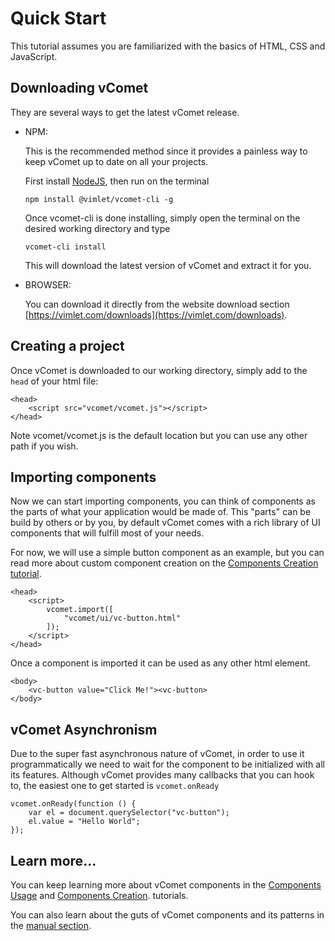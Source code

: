 # Quick Start

This tutorial assumes you are familiarized with the basics of HTML, CSS and JavaScript.

## Downloading vComet
They are several ways to get the latest vComet release.

- NPM:

    This is the recommended method since it provides a painless way to keep vComet up to date on all your projects.

    First install [NodeJS](https://nodejs.org), then run on the terminal

    ```
    npm install @vimlet/vcomet-cli -g   
    ```

    Once vcomet-cli is done installing, simply open the terminal on the desired working directory and type
    ```
    vcomet-cli install
    ```

    This will download the latest version of vComet and extract it for you.

- BROWSER: 
        
    You can download it directly from the website download section [https://vimlet.com/downloads](https://vimlet.com/downloads). 

## Creating a project

Once vComet is downloaded to our working directory, simply add to the `head` of your html file:

```[html]
<head>
    <script src="vcomet/vcomet.js"></script>
</head>
```

Note vcomet/vcomet.js is the default location but you can use any other path if you wish.

## Importing components

Now we can start importing components, you can think of components as the parts of what your application would be made of. This "parts" can be build by others or by you, by default vComet comes with a rich library of UI components that will fulfill most of your needs.

For now, we will use a simple button component as an example, but you can read more about custom component creation on the [Components Creation tutorial](/vimlet/VimletComet/master/docs/release/index.html#!version=1.0.0&mode=tutorial&file=entries/Component%20Creation.md).

```[html]
<head>
    <script>
        vcomet.import([
            "vcomet/ui/vc-button.html"
        ]);
    </script>
</head>
``` 

Once a component is imported it can be used as any other html element.

```[html]
<body>
    <vc-button value="Click Me!"><vc-button>
</body>
``` 

## vComet Asynchronism
Due to the super fast asynchronous nature of vComet, in order to use it programmatically we need to wait for the component to be initialized with all its features. Although vComet provides many callbacks that you can hook to, the easiest one to get started is `vcomet.onReady`

```[javascript]
vcomet.onReady(function () {
    var el = document.querySelector("vc-button");
    el.value = "Hello World";
});
```

## Learn more...

You can keep learning more about vComet components in the [Components Usage](/vimlet/VimletComet/master/docs/release/index.html#!version=1.0.0&mode=tutorial&file=entries/Component%20Usage.md) and [Components Creation](/vimlet/VimletComet/master/docs/release/index.html#!version=1.0.0&mode=tutorial&file=entries/Component%20Creation.md).
 tutorials.

 You can also learn about the guts of vComet components and its patterns in the [manual section](/vimlet/VimletComet/master/docs/release/index.html#!version=1.0.0&mode=manual&file=entries/Introduction.md&link=Welcome). 


